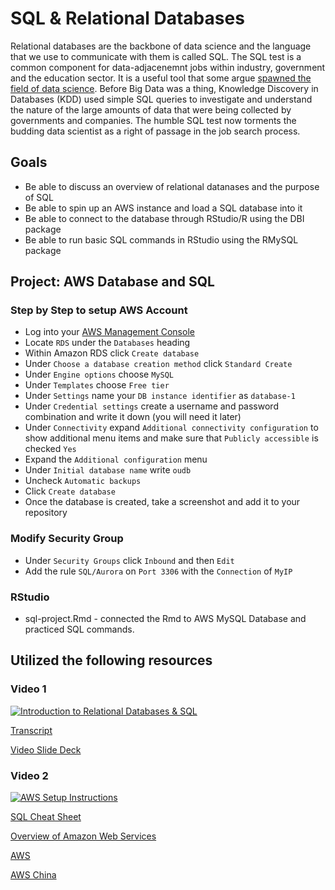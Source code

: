# SQL & Relational Databases

Relational databases are the backbone of data science and the language that we use to communicate with them is called SQL. The SQL test is a common component for data-adjacenemnt jobs within industry, government and the education sector. It is a useful tool that some argue [spawned the field of data science](https://www.kdnuggets.com/gpspubs/sigkdd-explorations-kdd-10-years.html). Before Big Data was a thing, Knowledge Discovery in Databases (KDD) used simple SQL queries to investigate and understand the nature of the large amounts of data that were being collected by governments and companies. The humble SQL test now torments the budding data scientist as a right of passage in the job search process.

## Goals

* Be able to discuss an overview of relational datanases and the purpose of SQL
* Be able to spin up an AWS instance and load a SQL database into it
* Be able to connect to the database through RStudio/R using the DBI package
* Be able to run basic SQL commands in RStudio using the RMySQL package

## Project: AWS Database and SQL

### Step by Step to setup AWS Account
* Log into your [AWS Management Console](https://console.aws.amazon.com)
* Locate `RDS` under the `Databases` heading
* Within Amazon RDS click `Create database`
* Under `Choose a database creation method` click `Standard Create`
* Under `Engine options` choose `MySQL`
* Under `Templates` choose `Free tier`
* Under `Settings` name your `DB instance identifier` as `database-1`
* Under `Credential settings` create a username and password combination and write it down (you will need it later)
* Under `Connectivity` expand `Additional connectivity configuration` to show additional menu items and make sure that `Publicly accessible` is checked `Yes`
* Expand the `Additional configuration` menu
* Under `Initial database name` write `oudb`
* Uncheck `Automatic backups`
* Click `Create database`
* Once the database is created, take a screenshot and add it to your repository

### Modify Security Group
* Under `Security Groups` click `Inbound` and then `Edit`
* Add the rule `SQL/Aurora` on `Port 3306` with the `Connection` of `MyIP`

### RStudio
* sql-project.Rmd - connected the Rmd to AWS MySQL Database and practiced SQL commands.

## Utilized the following resources

### Video 1
[![Introduction to Relational Databases & SQL](https://img.youtube.com/vi/G-rXRbdE7ow/0.jpg)](https://youtu.be/G-rXRbdE7ow)

[Transcript](https://github.com/la-process-and-theory/sql-db-setup/blob/master/hudk4051-sql-intro.rtf)

[Video Slide Deck](https://github.com/la-process-and-theory/sql-db-setup/blob/master/HUDK4051-SQL.pdf)

### Video 2
[![AWS Setup Instructions](https://img.youtube.com/vi/JnADtoprFMM/0.jpg)](https://youtu.be/JnADtoprFMM)

[SQL Cheat Sheet](https://mariadb.com/kb/en/basic-sql-statements/)

[Overview of Amazon Web Services](https://docs.aws.amazon.com/whitepapers/latest/aws-overview/introduction.html)

[AWS](https://aws.amazon.com/)  

[AWS China](https://www.amazonaws.cn/?nc1=f_ls)
